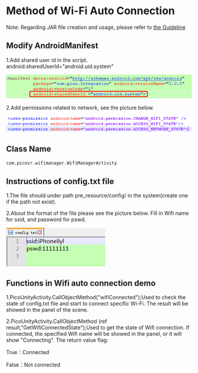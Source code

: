 # Method of Wi-Fi Auto Connection

Note: Regarding JAR file creation and usage, please refer to [the Guideline](https://github.com/PicoSupport/PicoSupport/blob/master/How_to_use_JAR_file_in_Unity_project_on_Pico_device.docx)

## Modify AndroidManifest

1.Add shared user id in the script. android:sharedUserId="android.uid.system"

![](https://github.com/PicoSupport/PicoVRWifimanager/blob/master/assets/01.png)

2.Add permissions related to network, see the picture below.

![](https://github.com/PicoSupport/PicoVRWifimanager/blob/master/assets/02.png)

## Class Name
```
com.picovr.wifimanager.WifiManagerActivity
```

## Instructions of config.txt file

1.The file should under path pre_resource/config/ in the system(create one if the path not exist).

2.About the format of the file please see the picture below. Fill in Wifi name for ssid, and password for pswd.

![](https://github.com/PicoSupport/PicoVRWifimanager/blob/master/assets/04.png)

## Functions in Wifi auto connection demo

1.PicoUnityActivity.CallObjectMethod("wifiConnected");Used to check
the state of config.txt flie and start to connect specific Wi-Fi. The result
will be showed in the panel of the scene.

2.PicoUnityActivity.CallObjectMethod <boolean>(ref result,"GetWifiConnectedState");Used to get the state of Wifi connection. If connected, the specified Wifi name will be showed in the panel, or it will show "Connecting". The return value flag:

True：Connected

False：Not connected

